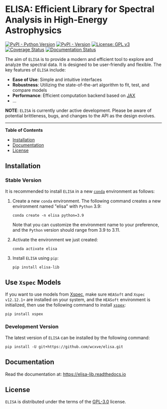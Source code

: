 # ELISA: Efficient Library for Spectral Analysis in High-Energy Astrophysics

[![PyPI - Python Version](https://img.shields.io/pypi/pyversions/elisa-lib?color=blue&logo=Python&logoColor=white&style=for-the-badge)](https://pypi.org/project/elisa-lib)
[![PyPI - Version](https://img.shields.io/pypi/v/elisa-lib?color=blue&logo=PyPI&logoColor=white&style=for-the-badge)](https://pypi.org/project/elisa-lib)
[![License: GPL v3](https://img.shields.io/github/license/wcxve/elisa?color=blue&logo=open-source-initiative&logoColor=white&style=for-the-badge)](https://www.gnu.org/licenses/gpl-3.0)<br>
[![Coverage Status](https://img.shields.io/coverallsCoverage/github/wcxve/elisa?logo=Coveralls&logoColor=white&style=for-the-badge)](https://coveralls.io/github/wcxve/elisa)
[![Documentation Status](https://img.shields.io/readthedocs/elisa-lib?logo=Read-the-Docs&logoColor=white&style=for-the-badge)](https://elisa-lib.readthedocs.io/en/latest/?badge=latest)

The aim of ``ELISA`` is to provide a modern and efficient tool to explore and
analyze the spectral data. It is designed to be user-friendly and flexible.
The key features of ``ELISA`` include:

- **Ease of Use**: Simple and intuitive interfaces
- **Robustness**: Utilizing the state-of-the-art algorithm to fit, test, and compare models
- **Performance**: Efficient computation backend based on [JAX](https://jax.readthedocs.io/en/latest/notebooks/quickstart.html)
- ...

**NOTE**: ``ELISA`` is currently under active development. Please be aware of
potential brittleness, bugs, and changes to the API as the design evolves.

-----

**Table of Contents**

- [Installation](#installation)
- [Documentation](#documentation)
- [License](#license)

## Installation

### Stable Version

It is recommended to install ``ELISA`` in a new [``conda``](https://docs.conda.io/projects/conda/en/stable/user-guide/getting-started.html)
environment as follows:

1. Create a new ``conda`` environment. The following command creates a new
   environment named "elisa" with ``Python`` 3.9:

    ```console
    conda create -n elisa python=3.9
    ```

   Note that you can customize the environment name to your preference,
   and the ``Python`` version should range from 3.9 to 3.11.

2. Activate the environment we just created:

    ```console
    conda activate elisa
    ```

3. Install ``ELISA`` using ``pip``:

    ```console
    pip install elisa-lib
    ```


## Use ``Xspec`` Models
   If you want to use models from [Xspec](https://heasarc.gsfc.nasa.gov/xanadu/xspec/manual/Models.html),
   make sure ``HEASoft`` and ``Xspec v12.12.1+`` are installed on your system,
   and the ``HEASoft`` environment is initialized, then use the following
   command to install [``xspex``](https://github.com/wcxve/xspex):

   ```console
   pip install xspex
   ```


### Development Version
The latest version of ``ELISA`` can be installed by the following command:

   ```console
   pip install -U git+https://github.com/wcxve/elisa.git
   ```


## Documentation

Read the documentation at: https://elisa-lib.readthedocs.io

## License

`ELISA` is distributed under the terms of the [GPL-3.0](https://www.gnu.org/licenses/gpl-3.0-standalone.html) license.
